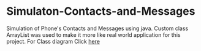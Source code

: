 # Simulaton-Contacts-and-Messages
Simulation of Phone's Contacts and Messages using java. Custom class ArrayList was used to make it more like real world application for this project. For Class diagram Click [here](https://drive.google.com/file/d/1-6n77yzgUtMzNDe1B47i1LQrIOTYm55X/view?usp=sharing)
